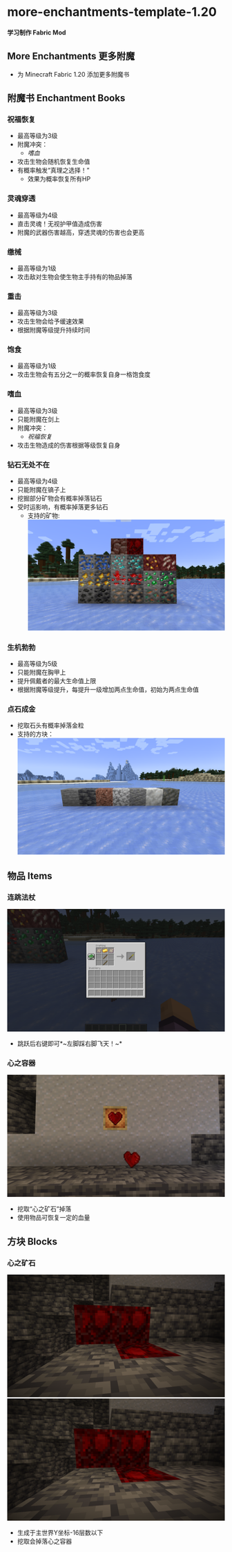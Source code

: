 ﻿# more-enchantments-template-1.20
#### 学习制作 Fabric Mod
## More Enchantments 更多附魔
- 为 Minecraft Fabric 1.20 添加更多附魔书
## 附魔书 Enchantment Books
### 祝福恢复
- 最高等级为3级
- 附魔冲突：
  - *嗜血*
- 攻击生物会随机恢复生命值
- 有概率触发“真理之选择！”
  - 效果为概率恢复所有HP
### 灵魂穿透
- 最高等级为4级
- 直击灵魂！无视护甲值造成伤害
- 附魔的武器伤害越高，穿透灵魂的伤害也会更高
### 缴械
- 最高等级为1级
- 攻击敌对生物会使生物主手持有的物品掉落
### 重击
- 最高等级为3级
- 攻击生物会给予缓速效果
- 根据附魔等级提升持续时间
### 饱食
- 最高等级为1级
- 攻击生物会有五分之一的概率恢复自身一格饱食度
### 嗜血
- 最高等级为3级
- 只能附魔在剑上
- 附魔冲突：
  - *祝福恢复*
- 攻击生物造成的伤害根据等级恢复自身
### 钻石无处不在
- 最高等级为4级
- 只能附魔在镐子上
- 挖掘部分矿物会有概率掉落钻石
- 受时运影响，有概率掉落更多钻石
  - 支持的矿物:
  ![2023-07-11_15.54.27.png](pic%2F2023-07-11_15.54.27.png)
### 生机勃勃
- 最高等级为5级
- 只能附魔在胸甲上
- 提升佩戴者的最大生命值上限
- 根据附魔等级提升，每提升一级增加两点生命值，初始为两点生命值
### 点石成金
- 挖取石头有概率掉落金粒
- 支持的方块：
![2023-07-11_15.52.52.png](pic%2F2023-07-11_15.52.52.png)
## 物品 Items
### 连跳法杖
![2023-07-11_15.58.35.png](pic%2F2023-07-11_15.58.35.png)
- 跳跃后右键即可*~左脚踩右脚飞天！~*
### 心之容器
![2023-07-11_15.57.07.png](pic%2F2023-07-11_15.57.07.png)
- 挖取“心之矿石”掉落
- 使用物品可恢复一定的血量
## 方块 Blocks
### 心之矿石
![2023-07-11_15.56.42.png](pic%2F2023-07-11_15.56.42.png)![img_1.png](img_1.png)
- 生成于主世界Y坐标-16层数以下
- 挖取会掉落心之容器
